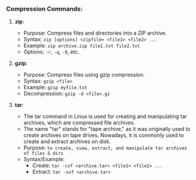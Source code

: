 ### Compression Commands:
1. **zip**:
   - Purpose: Compress files and directories into a ZIP archive.
   - Syntax: `zip [options] <zipfile> <file1> <file2> ...`
   - Example: `zip archive.zip file1.txt file2.txt`
   - Options: `-r`, `-q`, `-9`, etc.

2. **gzip**:
   - Purpose: Compress files using gzip compression.
   - Syntax: `gzip <file>`
   - Example: `gzip myfile.txt`
   - Decompression: `gzip -d <file>.gz`

3. **tar**:
   - The tar command in Linux is used for creating and manipulating tar archives, which are compressed file archives.
   - The name "tar" stands for "tape archive," as it was originally used to create archives on tape drives. Nowadays, it is commonly used to create and extract archives on disk.
   - Purpose: `to create, view, extract, and manipulate tar archives of files & dirs`
   - Syntax/Example: 
     - Create: `tar -cvf <archive.tar> <file1> <file2> ...`
     - Extract: `tar -xvf <archive.tar>`
    




